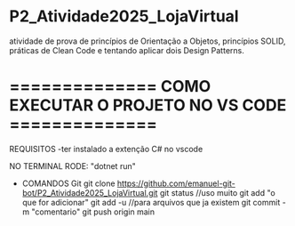 # P2_Atividade2025_LojaVirtual
atividade de prova de princípios de Orientação a Objetos, princípios SOLID, práticas de Clean Code e tentando aplicar dois Design Patterns.

# ==============  COMO EXECUTAR O PROJETO NO VS CODE ==============

REQUISITOS
-ter instalado a extenção C# no vscode

NO TERMINAL RODE: "dotnet run"


- COMANDOS Git
git clone https://github.com/emanuel-git-bot/P2_Atividade2025_LojaVirtual.git
git status //uso muito
git add "o que for adicionar"
git add -u //para arquivos que ja existem
git commit -m "comentario"
git push origin main


